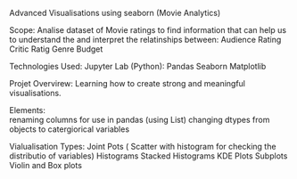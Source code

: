 Advanced Visualisations using seaborn (Movie Analytics)

Scope: Analise dataset of Movie ratings to find information that can help us to understand the and interpret the relatinships between:
Audience Rating
Critic Ratig
Genre 
Budget

Technologies Used: Jupyter Lab (Python):
Pandas
Seaborn
Matplotlib

Projet Overvirew: Learning how to create strong and meaningful visualisations.

Elements:  
renaming columns for use in pandas (using List)
changing dtypes from objects to catergiorical variables


Vialualisation Types:
Joint Pots ( Scatter with histogram for checking the distributio of variables)
Histograms
Stacked Histograms 
KDE Plots
Subplots
Violin and Box plots 


